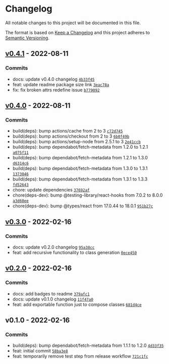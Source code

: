 # Changelog

All notable changes to this project will be documented in this file.

The format is based on [Keep a Changelog](https://keepachangelog.com/en/1.0.0/)
and this project adheres to [Semantic Versioning](https://semver.org/spec/v2.0.0.html).

## [v0.4.1](https://github.com/eels/tailwind-compose/compare/v0.4.0...v0.4.1) - 2022-08-11

### Commits

- docs: update v0.4.0 changelog [`4b33f45`](https://github.com/eels/tailwind-compose/commit/4b33f45a72698f2e02ac837171e0a44e36b701ed)
- feat: update readme package size link [`3eac78a`](https://github.com/eels/tailwind-compose/commit/3eac78a49a11686dd887a3c157b8f89aa88ff3c0)
- fix: fix broken attrs redefine issue [`b779092`](https://github.com/eels/tailwind-compose/commit/b77909284445cb2e952b6dbdd6441880b95ba538)

## [v0.4.0](https://github.com/eels/tailwind-compose/compare/v0.3.0...v0.4.0) - 2022-08-11

### Commits

- build(deps): bump actions/cache from 2 to 3 [`c72d745`](https://github.com/eels/tailwind-compose/commit/c72d7454fa9eb99862481143a06b1dd0d35a7fb7)
- build(deps): bump actions/checkout from 2 to 3 [`6b0f49b`](https://github.com/eels/tailwind-compose/commit/6b0f49ba37fe9d9a41d84cc0ecfc54e51ac48dce)
- build(deps): bump actions/setup-node from 2.5.1 to 3 [`2e41ccb`](https://github.com/eels/tailwind-compose/commit/2e41ccb55d6e5d96ddb2408b08a6cf530ed34c60)
- build(deps): bump dependabot/fetch-metadata from 1.2.0 to 1.2.1 [`a075f11`](https://github.com/eels/tailwind-compose/commit/a075f1163672f0b526631bc34e4aeedfa04b6bf5)
- build(deps): bump dependabot/fetch-metadata from 1.2.1 to 1.3.0 [`d6314c6`](https://github.com/eels/tailwind-compose/commit/d6314c6dd06166a03927b911c25b13cd484c6d54)
- build(deps): bump dependabot/fetch-metadata from 1.3.0 to 1.3.1 [`1373046`](https://github.com/eels/tailwind-compose/commit/137304686db892422679c70df04d4b979054374f)
- build(deps): bump dependabot/fetch-metadata from 1.3.1 to 1.3.3 [`fd52643`](https://github.com/eels/tailwind-compose/commit/fd526430fd3026f77ab92d9bac41701c1f205d2a)
- chore: update dependencies [`37692af`](https://github.com/eels/tailwind-compose/commit/37692af747692d24c2fcbd5cf2917d467c46acc9)
- chore(deps-dev): bump @testing-library/react-hooks from 7.0.2 to 8.0.0 [`a3d60ee`](https://github.com/eels/tailwind-compose/commit/a3d60eeb3c1520c1d7021ef95841baab4bfa37ec)
- chore(deps-dev): bump @types/react from 17.0.44 to 18.0.1 [`951b27c`](https://github.com/eels/tailwind-compose/commit/951b27c50458d5d7274e1d3398d068beac5f4b0e)

## [v0.3.0](https://github.com/eels/tailwind-compose/compare/v0.2.0...v0.3.0) - 2022-02-16

### Commits

- docs: update v0.2.0 changelog [`95a38cc`](https://github.com/eels/tailwind-compose/commit/95a38cc2005415be1286d241965d3c1d25c1d980)
- feat: add recursive functionality to class generation [`0ece450`](https://github.com/eels/tailwind-compose/commit/0ece450e961ffe0ce12acf134c4e9b09ba7eb25a)

## [v0.2.0](https://github.com/eels/tailwind-compose/compare/v0.1.0...v0.2.0) - 2022-02-16

### Commits

- docs: add badges to readme [`379afc1`](https://github.com/eels/tailwind-compose/commit/379afc1ab38e12d472df8aa44d3ab11416988cc6)
- docs: update v0.1.0 changelog [`11f47a0`](https://github.com/eels/tailwind-compose/commit/11f47a07b163aa1b0174ea186bfa9b8faa9be0df)
- feat: add exportable function just to compose classes [`681d4ce`](https://github.com/eels/tailwind-compose/commit/681d4cece1ab22a889722c34dad65e583f6a8f09)

## v0.1.0 - 2022-02-16

### Commits

- build(deps): bump dependabot/fetch-metadata from 1.1.1 to 1.2.0 [`4d33f35`](https://github.com/eels/tailwind-compose/commit/4d33f3591cf2c8d7bf185320de2fd7f8fdf03ec4)
- feat: initial commit [`58ba3e8`](https://github.com/eels/tailwind-compose/commit/58ba3e82c71ddfe79c4adab8874c8a0043cbd116)
- feat: temporarily remove test step from release workflow [`721c1fc`](https://github.com/eels/tailwind-compose/commit/721c1fc90ed9e5d526a7584c7b0f8db74ef443d3)
